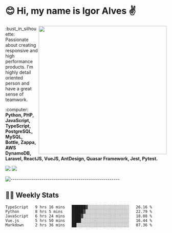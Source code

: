 # :blush: Hi, my name is Igor Alves :v:

<img src="https://github-readme-stats.vercel.app/api?username=iguit0&show_icons=true&count_private=true&theme=onedark" min-width="400px" max-width="400px" width="400px" align="right" />

<p align="left"> 
  :bust_in_silhouette: Passionate about creating responsive and high performance products.
  I'm highly detail oriented person and have a great sense of teamwork.
</p>

<p align="left">
  :computer: <strong>Python, PHP, JavaScript, TypeScript, PostgreSQL, MySQL, Bottle, Zappa, AWS DynamoDB, Laravel, ReactJS, VueJS, AntDesign, Quasar Framework, Jest, Pytest.</strong>
</p>

<p align="left">
  <a href="https://www.linkedin.com/in/igor-lucio-alves" target="_blank" rel="noopener noreferrer" alt="LinkedIn">
  <img src="https://img.shields.io/badge/LinkedIn-0077B5?style=for-the-badge&logo=linkedin&logoColor=white" /></a>

  <a href="https://t.me/iguit0" target="_blank" rel="noopener noreferrer" alt="Telegram">
  <img src="https://img.shields.io/badge/Telegram-2CA5E0?style=for-the-badge&logo=telegram&logoColor=white" /></a>
</p>

![-----------------------------------------------------](https://raw.githubusercontent.com/andreasbm/readme/master/assets/lines/aqua.png)

## :man_technologist: Weekly Stats
<!--START_SECTION:waka-->
```text
TypeScript   9 hrs 16 mins   ██████▓░░░░░░░░░░░░░░░░░░   26.16 % 
Python       8 hrs 5 mins    █████▓░░░░░░░░░░░░░░░░░░░   22.79 % 
JavaScript   6 hrs 24 mins   ████▓░░░░░░░░░░░░░░░░░░░░   18.08 % 
Vue.js       5 hrs 50 mins   ████░░░░░░░░░░░░░░░░░░░░░   16.44 % 
Markdown     2 hrs 36 mins   ██░░░░░░░░░░░░░░░░░░░░░░░   07.36 % 
```
<!--END_SECTION:waka-->
